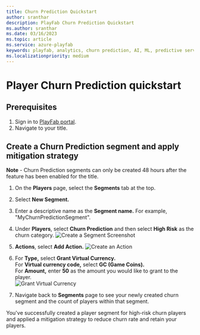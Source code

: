 ```yaml
---
title: Churn Prediction Quickstart
author: sranthar
description: PlayFab Churn Prediction Quickstart
ms.author: sranthar
ms.date: 03/16/2023
ms.topic: article
ms.service: azure-playfab
keywords: playfab, analytics, churn prediction, AI, ML, predictive service 
ms.localizationpriority: medium
---
```


# Player Churn Prediction quickstart 

## Prerequisites

1. Sign in to [PlayFab portal](https://playfab.com).
2. Navigate to your title.

## Create a Churn Prediction segment and apply mitigation strategy

**Note** - Churn Prediction segments can only be created 48 hours after the feature has been enabled for the title.

1. On the **Players** page, select the **Segments** tab at the top.
2. Select **New Segment.**
3. Enter a descriptive name as the **Segment name.** For example, "MyChurnPredictionSegment".
4. Under **Players**, select **Churn Prediction** and then select **High Risk** as the churn category.
![Create a Segment Screenshot](media/CreateChurnSegment.png)

5. **Actions**, select **Add Action.**
![Create an Action](media/ActionsPane.png)

6. For **Type,** select **Grant Virtual Currency.** </br>
   For **Virtual currency code,** select **GC (Game Coins).** </br>
   For **Amount,** enter **50** as the amount you would like to grant to the player. </br>
![Grant Virtual Currency](media/GrantCoins.png)

7. Navigate back to **Segments** page to see your newly created churn segment and the count of players within that segment.

You've successfully created a player segment for high-risk churn players and applied a mitigation strategy to reduce churn rate and retain your players.

